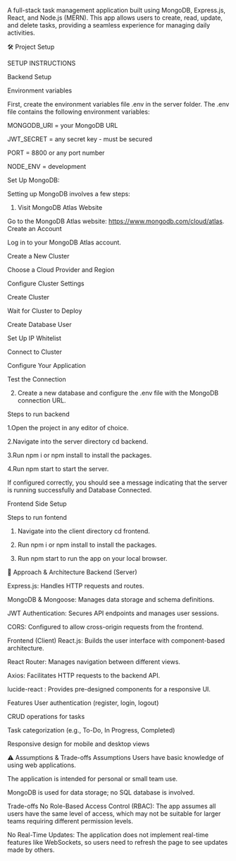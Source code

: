 A full-stack task management application built using MongoDB, Express.js, React, and Node.js (MERN). This app allows users to create, read, update, and delete tasks, providing a seamless experience for managing daily activities.

🛠️ Project Setup

SETUP INSTRUCTIONS

Backend Setup

Environment variables
   
First, create the environment variables file .env in the server folder. The .env file contains the following environment variables:

MONGODB_URI = your MongoDB URL

JWT_SECRET = any secret key - must be secured

PORT = 8800 or any port number 

NODE_ENV = development
 
Set Up MongoDB:

Setting up MongoDB involves a few steps:

1. Visit MongoDB Atlas Website

Go to the MongoDB Atlas website: https://www.mongodb.com/cloud/atlas.
Create an Account

Log in to your MongoDB Atlas account.

Create a New Cluster

Choose a Cloud Provider and Region

Configure Cluster Settings

Create Cluster

Wait for Cluster to Deploy

Create Database User

Set Up IP Whitelist

Connect to Cluster

Configure Your Application

Test the Connection

2. Create a new database and configure the .env file with the MongoDB connection URL.

   

Steps to run backend

1.Open the project in any editor of choice.

2.Navigate into the server directory cd backend.

3.Run npm i or npm install to install the packages.

4.Run npm start to start the server.

If configured correctly, you should see a message indicating that the server is running successfully and Database Connected.


 

Frontend Side Setup


Steps to run fontend

1. Navigate into the client directory cd frontend.

2. Run npm i or npm install to install the packages.

3. Run npm start to run the app on your local browser.




🧠 Approach & Architecture
Backend (Server)

Express.js: Handles HTTP requests and routes.

MongoDB & Mongoose: Manages data storage and schema definitions.

JWT Authentication: Secures API endpoints and manages user sessions.

CORS: Configured to allow cross-origin requests from the frontend.


Frontend (Client)
React.js: Builds the user interface with component-based architecture.

React Router: Manages navigation between different views.

Axios: Facilitates HTTP requests to the backend API.

lucide-react : Provides pre-designed components for a responsive UI.




Features
User authentication (register, login, logout)

CRUD operations for tasks

Task categorization (e.g., To-Do, In Progress, Completed)

Responsive design for mobile and desktop views




⚠️ Assumptions & Trade-offs
Assumptions
Users have basic knowledge of using web applications.

The application is intended for personal or small team use.

MongoDB is used for data storage; no SQL database is involved.

Trade-offs
No Role-Based Access Control (RBAC): The app assumes all users have the same level of access, which may not be suitable for larger teams requiring different permission levels.

No Real-Time Updates: The application does not implement real-time features like WebSockets, so users need to refresh the page to see updates made by others.
